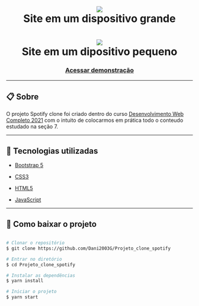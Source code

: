 <h1 align="center">
    <img src="gif/gif_spotify_pc.gif">
    <br>
    Site em um dispositivo grande
</h1>

<h1 align="center">
    <img src="gif/gif_spotify_celular.gif"> 
    <br>
    Site em um dipositivo pequeno
</h1>

<h3 align="center">
    <a href="https://portfoliodanielalmeida.000webhostapp.com/projetos/projeto_spotify/" target="_blank">Acessar demonstração</a>
</h3>

---

## 📋 Sobre
O projeto Spotify clone foi criado dentro do curso [Desenvolvimento Web Completo 2021](https://www.udemy.com/course/web-completo/) com o intuito de colocarmos em prática todo o conteudo estudado na seção 7.

---

## 🚀 Tecnologias utilizadas

- [Bootstrap 5](https://getbootstrap.com/docs/5.0/getting-started/introduction/)

- [CSS3](https://www.w3schools.com/css/default.asp)

- [HTML5](https://www.w3schools.com/html/default.asp)

- [JavaScript](https://www.w3schools.com/js/default.asp)

---

## 📁 Como baixar o projeto

```bash

# Clonar o repositório
$ git clone https://github.com/Dani2003G/Projeto_clone_spotify

# Entrar no diretório
$ cd Projeto_clone_spotify

# Instalar as dependências
$ yarn install

# Iniciar o projeto
$ yarn start

```